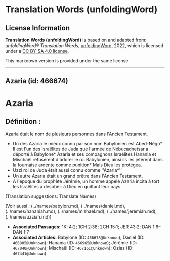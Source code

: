 # Translation Words (unfoldingWord)

## License Information

**Translation Words (unfoldingWord)** is based on and adapted from: _unfoldingWord® Translation Words_, [unfoldingWord](https://unfoldingword.org/utw), 2022, which is licensed under a [CC BY-SA 4.0 license](https://creativecommons.org/licenses/by-sa/4.0/legalcode.en).

This markdown version is provided under the same license.



--------------------------------

## Azaria (id: 466674)

Azaria
======

Définition :
------------

Azaria était le nom de plusieurs personnes dans l'Ancien Testament.

* Un des Azaria le mieux connu par son nom Babylonien est Abed\-Négo\* Il est l'un des Israëlites de Juda que l'armée de Nébucadnetsar a déporté à Babylone\* Azaria et ses compagnons Israëlites Hanania et Mischaël refusèrent d'adorer le roi Babylonien, ainsi ils les jetèrent dans la fournaise ardente comme punition\* Mais Dieu les protégea.
* Uzzi roi de Juda était aussi connu comme ''Azaria\*''
* Un autre Azaria était un grand prêtre dans l'Ancien Testament.
* A l'époque du prophète Jérémie, un homme appelé Azaria incita à tort les Israëlites à désobéir à Dieu en quittant leur pays.

(Translation suggestions: Translate Names)

(Voir aussi : (../names/babylon.md), (../names/daniel.md), (../names/hananiah.md), (../names/mishael.md), (../names/jeremiah.md), (../names/uzziah.md))

* **Associated Passages:** 1KI 4:2; 1CH 2:38; 2CH 15:1; JER 43:2; DAN 1:6–DAN 1:7
* **Associated Articles:** Babylone (ID: `466678@Unknown`); Daniel (ID: `466805@Unknown`); Hanania (ID: `466965@Unknown`); Jérémie (ID: `467040@Unknown`); Mischaël (ID: `467161@Unknown`); Ozias (ID: `467441@Unknown`)

